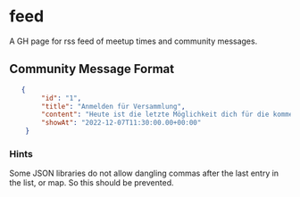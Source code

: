 # feed
A GH page for rss feed of meetup times and community messages.

## Community Message Format

```json
   {
        "id": "1",
        "title": "Anmelden für Versammlung",
        "content": "Heute ist die letzte Möglichkeit dich für die kommende Versammlung anzumelden um dein Gemeinschaftseinkommen abzuholen. Diese findet schon übermorgen Mittag statt.",
        "showAt": "2022-12-07T11:30:00.00+00:00"
    }
```

### Hints
Some JSON libraries do not allow dangling commas after the last entry in the list, or map. So this should be prevented.
